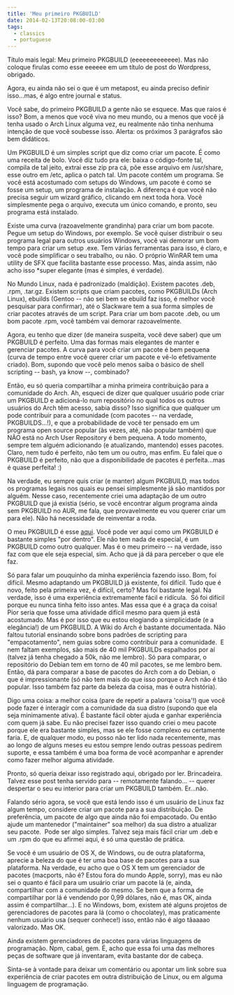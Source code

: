```yaml
---
title: 'Meu primeiro PKGBUILD'
date: 2014-02-13T20:08:00-03:00
tags:
  - classics
  - portuguese
---
```


Título mais legal: Meu primeiro PKGBUILD (eeeeeeeeeeeee). Mas não coloque
firulas como esse eeeeee em um título de post do Wordpress, obrigado.

Agora, eu ainda não sei o que é um metapost, eu ainda preciso definir
isso...mas, é algo entre journal e status.

Você sabe, do primeiro PKGBUILD a gente não se esquece. Mas que raios é isso?
Bom, a menos que você viva no meu mundo, ou a menos que você já tenha usado
o Arch Linux alguma vez, eu realmente não tinha nenhuma intenção de que você
soubesse isso. Alerta: os próximos 3 parágrafos são bem didáticos.

Um PKGBUILD é um simples script que diz como criar um pacote. É como uma
receita de bolo. Você diz tudo pra ele: baixa o código-fonte tal, compila de
tal jeito, extrai esse zip pra cá, põe esse arquivo em /usr/share, esse outro
em /etc, aplica o patch tal. Um pacote contém um programa. Se você está
acostumado com setups do Windows, um pacote é como se fosse um setup, um
programa de instalação. A diferença é que você não precisa seguir um wizard
gráfico, clicando em next toda hora. Você simplesmente pega o arquivo, executa
um único comando, e pronto, seu programa está instalado.

Existe uma curva (razoavelmente grandinha) para criar um bom pacote. Pegue um
setup do Windows, por exemplo. Se você quiser distribuir o seu programa legal
para outros usuários Windows, você vai demorar um bom tempo para criar um setup
.exe. Tem várias ferramentas para isso, é claro, e você pode simplificar o seu
trabalho, ou não. O próprio WinRAR tem uma utility de SFX que facilita bastante
esse processo. Mas, ainda assim, não acho isso *super elegante (mas é simples,
é verdade).

No Mundo Linux, nada é padronizado (maldição). Existem pacotes .deb, .rpm,
.tar.gz. Existem scripts que criam pacotes, como PKGBUILDs (Arch Linux),
ebuilds (Gentoo -- não sei bem se ebuild faz isso, é melhor você pesquisar para
confirmar), até o Slackware tem a sua forma simples de criar pacotes através de
um script. Para criar um bom pacote .deb, ou um bom pacote .rpm, você também
vai demorar razoavelmente.

Agora, eu tenho que dizer (de maneira suspeita, você deve saber) que um
PKGBUILD é perfeito. Uma das formas mais elegantes de manter e gerenciar
pacotes. A curva para você criar um pacote é bem pequena (curva de tempo entre
você querer criar um pacote e vê-lo efetivamente criado). Bom, supondo que você
pelo menos saiba o básico de shell scripting -- bash, ya know --, combinado?

Então, eu só queria compartilhar a minha primeira contribuição para
a comunidade do Arch. Ah, esqueci de dizer que qualquer usuário pode criar um
PKGBUILD e adicioná-lo num repositório no qual todos os outros usuários do Arch
têm acesso, sabia disso? Isso significa que qualquer um pode contribuir para
a comunidade (com pacotes -- na verdade, PKGBUILDS...!), e que a probabilidade
de você ter pensado em um programa open source popular (às vezes, até, não
popular também) que NÃO está no Arch User Repository é bem pequena. A todo
momento, sempre tem alguém adicionando (e atualizando, mantendo) esses pacotes.
Claro, nem tudo é perfeito, não tem um ou outro, mas enfim. Eu falei que
o PKGBUILD é perfeito, não que a disponibilidade de pacotes é perfeita...mas
é quase perfeita! :)

Na verdade, eu sempre quis criar (e manter) algum PKGBUILD, mas todos os
programas legais nos quais eu pensei simplesmente já são mantidos por alguém.
Nesse caso, recentemente criei uma adaptação de um outro PKGBUILD que já
existia (sério, se você encontrar algum programa ainda sem PKGBUILD no AUR, me
fala, que provavelmente eu vou querer criar um para ele). Não há necessidade de
reinventar a roda.

O meu PKGBUILD é esse [aqui](https://aur.archlinux.org/packages/arch-firefox-nightly-search/). Você pode ver aqui como um PKGBUILD é bastante
simples "por dentro". Ele não tem nada de especial, é um PKGBUILD como outro
qualquer. Mas é o meu primeiro -- na verdade, isso faz com que ele seja
especial, sim. Acho que já dá para perceber o que ele faz.

Só para falar um pouquinho da minha experiência fazendo isso. Bom, foi difícil.
Mesmo adaptando um PKGBUILD já existente, foi difícil. Tudo que é novo, feito
pela primeira vez, é difícil, certo? Mas foi bastante legal. Na verdade, isso
é uma experiência extremamente fácil e ridícula.  Só foi difícil porque eu
nunca tinha feito isso antes. Mas essa que é a graça da coisa! Pior seria que
fosse uma atividade difícil mesmo para quem já está acostumado. Mas é por isso
que eu estou elogiando a simplicidade (e a elegância!) de um PKGBUILD. A Wiki
do Arch é bastante documentada. Não faltou tutorial ensinando sobre bons
padrões de scripting para "empacotamento", nem guias sobre como contribuir para
a comunidade.  E nem faltam exemplos, são mais de 40 mil PKGBUILDs espalhados
por aí (talvez já tenha chegado a 50k, não me lembro). Só para comparar,
o repositório do Debian tem em torno de 40 mil pacotes, se me lembro bem.
Então, dá para comparar a base de pacotes do Arch com a do Debian, o que
é impressionante (só não tem mais do que isso porque o Arch não é tão popular.
Isso também faz parte da beleza da coisa, mas é outra história).

Digo uma coisa: a melhor coisa (pare de repetir a palavra 'coisa'!) que você
pode fazer é interagir com a comunidade da sua distro (supondo que ela seja
minimamente ativa). É bastante fácil obter ajuda e ganhar experiência  com quem
já sabe. Eu não precisei fazer isso quando criei o meu pacote porque ele era
bastante simples, mas se ele fosse complexo eu certamente faria. E, de qualquer
modo, eu posso não ter lido nada recentemente, mas ao longo de alguns meses eu
estou sempre lendo outras pessoas pedirem suporte, e essa também é uma boa
forma de você acompanhar e aprender como fazer melhor alguma atividade.

Pronto, só queria deixar isso registrado aqui, obrigado por ler. Brincadeira.
Talvez esse post tenha servido para -- remotamente falando... -- querer
despertar o seu eu interior para criar um PKGBUILD também. Er...não.

Falando sério agora, se você que está lendo isso é um usuário de Linux faz
algum tempo, considere criar um pacote para a sua distribuição. De preferência,
um pacote de algo que ainda não foi empacotado. Ou então ajude um mantenedor
("maintainer" soa melhor) da sua distro a atualizar seu pacote.  Pode ser algo
simples. Talvez seja mais fácil criar um .deb e um .rpm do que eu afirmei aqui,
é só uma questão de prática.

Se você é um usuário de OS X, de Windows, ou de outra plataforma, aprecie
a beleza do que é ter uma boa base de pacotes para a sua plataforma. Na
verdade, eu acho que o OS X tem um gerenciador de pacotes (macports, não é?
Estou fora do mundo Apple, sorry), mas eu não sei o quanto é fácil para um
usuário criar um pacote lá (e, ainda, compartilhar com a comunidade do mesmo.
Se bem que a forma de compartilhar por lá é vendendo por 0,99 dólares, não é,
mas OK, ainda assim é compartilhar...). E no Windows, bom, existem até alguns
projetos de gerenciadores de pacotes para lá (como o chocolatey), mas
praticamente nenhum usuário usa (sequer conhece!) isso, então não é algo
tãaaaao valorizado. Mas OK.

Ainda existem gerenciadores de pacotes para várias linguagens de programação.
Npm, cabal, gem. É, acho que essa foi uma das melhores peças de software que já
inventaram, evita bastante dor de cabeça.

Sinta-se à vontade para deixar um comentário ou apontar um link sobre sua
experiência de criar pacotes em outra distribuição de Linux, ou em alguma
linguagem de programação.
